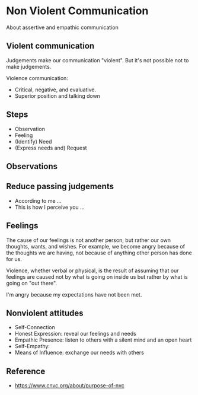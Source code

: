 # Non Violent Communication

About assertive and empathic communication

## Violent communication

Judgements make our communication "violent". But it's not possible not to make judgements.

Violence communication:

- Critical, negative, and evaluative.
- Superior position and talking down

## Steps

- Observation
- Feeling
- (Identify) Need
- (Express needs and) Request

## Observations

## Reduce passing judgements

- According to me ...
- This is how I perceive you ...

## Feelings

The cause of our feelings is not another person, but rather our own thoughts, wants, and wishes. For example, we become
angry because of the thoughts we are having, not because of anything other person has done for us.

Violence, whether verbal or physical, is the result of assuming that our feelings are caused not by what is going on
inside us but rather by what is going on "out there".

I'm angry because my expectations have not been met.


## Nonviolent attitudes

- Self-Connection
- Honest Expression: reveal our feelings and needs
- Empathic Presence: listen to others with a silent mind and an open heart
- Self-Empathy: 
- Means of Influence: exchange our needs with others

## Reference

- https://www.cnvc.org/about/purpose-of-nvc